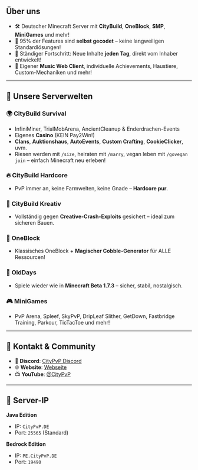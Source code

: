 ## Über uns
- 🛠️ Deutscher Minecraft Server mit **CityBuild**, **OneBlock**, **SMP**, **MiniGames** und mehr!
- 🔧 95% der Features sind **selbst gecodet** – keine langweiligen Standardlösungen!
- 🧠 Ständiger Fortschritt: Neue Inhalte **jeden Tag**, direkt vom Inhaber entwickelt!
- 🎵 Eigener **Music Web Client**, individuelle Achievements, Haustiere, Custom-Mechaniken und mehr!

---

## 🧱 Unsere Serverwelten

### 🌍 **CityBuild Survival**
- InfiniMiner, TrialMobArena, AncientCleanup & Enderdrachen-Events
- Eigenes **Casino** (KEIN Pay2Win!)
- **Clans**, **Auktionshaus**, **AutoEvents**, **Custom Crafting**, **CookieClicker**, uvm.
- Riesen werden mit `/size`, heiraten mit `/marry`, vegan leben mit `/govegan join` – einfach Minecraft neu erleben!

### 🔥 **CityBuild Hardcore**
- PvP immer an, keine Farmwelten, keine Gnade – **Hardcore pur**.

### 🎨 **CityBuild Kreativ**
- Vollständig gegen **Creative-Crash-Exploits** gesichert – ideal zum sicheren Bauen.

### 🧱 **OneBlock**
- Klassisches OneBlock + **Magischer Cobble-Generator** für ALLE Ressourcen!

### 🧓 **OldDays**
- Spiele wieder wie in **Minecraft Beta 1.7.3** – sicher, stabil, nostalgisch.

### 🎮 **MiniGames**
- PvP Arena, Spleef, SkyPvP, DripLeaf Slither, GetDown, Fastbridge Training, Parkour, TicTacToe und mehr!

---

## 🔗 Kontakt & Community

- 💬 **Discord**: [CityPvP Discord](https://discord.com/invite/deczj6pXjW)
- 🌐 **Website**: [Webseite](https://femboysarecute.github.io/)
- 📺 **YouTube**: [@CityPvP](https://www.youtube.com/@CityPvP)

---

## 📡 Server-IP

**Java Edition**
- IP: `CityPvP.DE`
- Port: `25565` (Standard)

**Bedrock Edition**
- IP: `PE.CityPvP.DE`
- Port: `19490`
